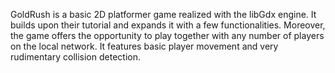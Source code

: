 GoldRush is a basic 2D platformer game realized with the libGdx engine. It builds upon their tutorial and expands it with a few functionalities. 
Moreover, the game offers the opportunity to play together with any number of players on the local network.
It features basic player movement and very rudimentary collision detection.
